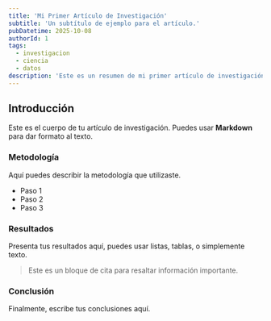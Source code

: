 ```yaml
---
title: 'Mi Primer Artículo de Investigación'
subtitle: 'Un subtítulo de ejemplo para el artículo.'
pubDatetime: 2025-10-08
authorId: 1
tags:
  - investigacion
  - ciencia
  - datos
description: 'Este es un resumen de mi primer artículo de investigación. Aquí puedes explicar brevemente de qué trata el artículo.'
---
```


## Introducción

Este es el cuerpo de tu artículo de investigación. Puedes usar **Markdown** para dar formato al texto.

### Metodología

Aquí puedes describir la metodología que utilizaste.

- Paso 1
- Paso 2
- Paso 3

### Resultados

Presenta tus resultados aquí, puedes usar listas, tablas, o simplemente texto.

> Este es un bloque de cita para resaltar información importante.

### Conclusión

Finalmente, escribe tus conclusiones aquí.
